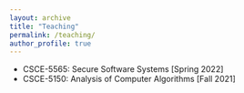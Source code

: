 ```yaml
---
layout: archive
title: "Teaching"
permalink: /teaching/
author_profile: true
---
```


* CSCE-5565: Secure Software Systems [Spring 2022]
* CSCE-5150: Analysis of Computer Algorithms [Fall 2021]
